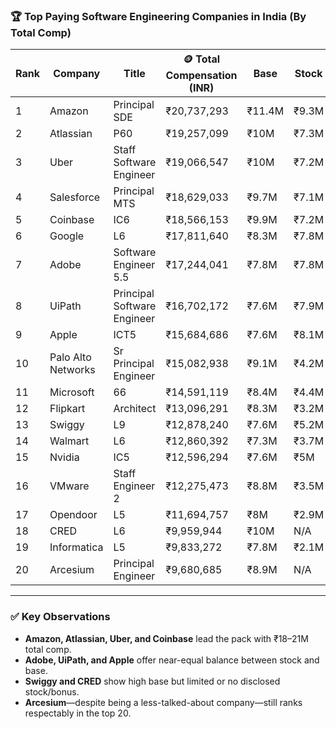 ### 🏆 Top Paying Software Engineering Companies in India (By Total Comp)

| Rank | Company            | Title                       | 🪙 Total Compensation (INR) | Base   | Stock | Bonus |
| ---- | ------------------ | --------------------------- | --------------------------- | ------ | ----- | ----- |
| 1    | Amazon             | Principal SDE               | ₹20,737,293                 | ₹11.4M | ₹9.3M | N/A   |
| 2    | Atlassian          | P60                         | ₹19,257,099                 | ₹10M   | ₹7.3M | ₹2M   |
| 3    | Uber               | Staff Software Engineer     | ₹19,066,547                 | ₹10M   | ₹7.2M | ₹1.8M |
| 4    | Salesforce         | Principal MTS               | ₹18,629,033                 | ₹9.7M  | ₹7.1M | ₹1.8M |
| 5    | Coinbase           | IC6                         | ₹18,566,153                 | ₹9.9M  | ₹7.2M | ₹1.5M |
| 6    | Google             | L6                          | ₹17,811,640                 | ₹8.3M  | ₹7.8M | ₹1.7M |
| 7    | Adobe              | Software Engineer 5.5       | ₹17,244,041                 | ₹7.8M  | ₹7.8M | ₹1.6M |
| 8    | UiPath             | Principal Software Engineer | ₹16,702,172                 | ₹7.6M  | ₹7.9M | ₹1.3M |
| 9    | Apple              | ICT5                        | ₹15,684,686                 | ₹7.6M  | ₹8.1M | N/A   |
| 10   | Palo Alto Networks | Sr Principal Engineer       | ₹15,082,938                 | ₹9.1M  | ₹4.2M | ₹1.8M |
| 11   | Microsoft          | 66                          | ₹14,591,119                 | ₹8.4M  | ₹4.4M | ₹1.8M |
| 12   | Flipkart           | Architect                   | ₹13,096,291                 | ₹8.3M  | ₹3.2M | ₹1.7M |
| 13   | Swiggy             | L9                          | ₹12,878,240                 | ₹7.6M  | ₹5.2M | N/A   |
| 14   | Walmart            | L6                          | ₹12,860,392                 | ₹7.3M  | ₹3.7M | ₹1.8M |
| 15   | Nvidia             | IC5                         | ₹12,596,294                 | ₹7.6M  | ₹5M   | N/A   |
| 16   | VMware             | Staff Engineer 2            | ₹12,275,473                 | ₹8.8M  | ₹3.5M | N/A   |
| 17   | Opendoor           | L5                          | ₹11,694,757                 | ₹8M    | ₹2.9M | ₹798K |
| 18   | CRED               | L6                          | ₹9,959,944                  | ₹10M   | N/A   | N/A   |
| 19   | Informatica        | L5                          | ₹9,833,272                  | ₹7.8M  | ₹2.1M | N/A   |
| 20   | Arcesium           | Principal Engineer          | ₹9,680,685                  | ₹8.9M  | N/A   | ₹807K |

---

### ✅ Key Observations

* **Amazon, Atlassian, Uber, and Coinbase** lead the pack with ₹18–21M total comp.
* **Adobe, UiPath, and Apple** offer near-equal balance between stock and base.
* **Swiggy and CRED** show high base but limited or no disclosed stock/bonus.
* **Arcesium**—despite being a less-talked-about company—still ranks respectably in the top 20.

 